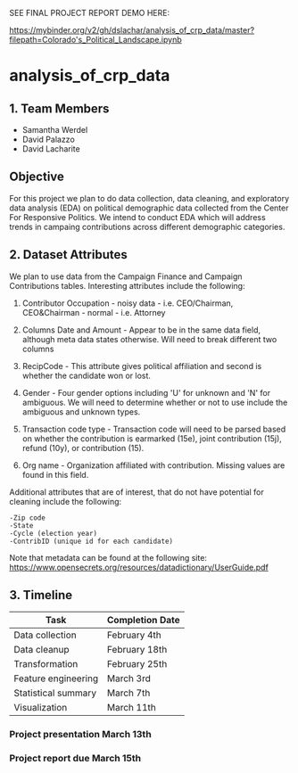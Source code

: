 SEE FINAL PROJECT REPORT DEMO HERE:


https://mybinder.org/v2/gh/dslachar/analysis_of_crp_data/master?filepath=Colorado's_Political_Landscape.ipynb



# analysis_of_crp_data

## 1. Team Members
* Samantha Werdel
* David Palazzo
* David Lacharite

## Objective
For this project we plan to do data collection, data cleaning, and exploratory data analysis (EDA) on political demographic data collected from the Center For Responsive Politics. We intend to conduct EDA which will address trends in campaing contributions across different demographic categories.

## 2. Dataset Attributes

We plan to use data from the Campaign Finance and Campaign Contributions tables. Interesting attributes include the following:

1) Contributor Occupation - noisy data - i.e. CEO/Chairman, CEO&Chairman
                          - normal - i.e. Attorney 
                          
2) Columns Date and Amount - Appear to be in the same data field, although meta data states otherwise. Will need to break different two columns

3) RecipCode - This attribute gives political affiliation and second is whether the candidate won or lost.

4) Gender - Four gender options including 'U' for unknown and 'N' for ambiguous. We will need to determine whether or not to use include the ambiguous and unknown types.

5) Transaction code type - Transaction code will need to be parsed based on whether the contribution is earmarked (15e), joint contribution (15j), refund (10y), or contribution (15).

6) Org name - Organization affiliated with contribution. Missing values are found in this field. 

Additional attributes that are of interest, that do not have potential for cleaning include the following:

    -Zip code 
    -State
    -Cycle (election year)
    -ContribID (unique id for each candidate)
    

Note that metadata can be found at the following site:
https://www.opensecrets.org/resources/datadictionary/UserGuide.pdf

## 3. Timeline

|Task                 |Completion Date   |   
|---------------------|------------------|
|Data collection      |  February 4th    |
|Data cleanup         |  February 18th   |
|Transformation       |  February 25th   |
|Feature engineering  |  March 3rd       |
|Statistical summary  |  March 7th       |
|Visualization        |  March 11th      |

### Project presentation March 13th
### Project report due March 15th 

